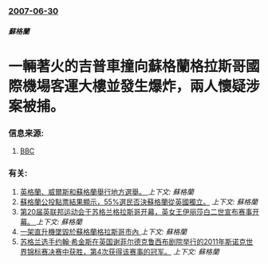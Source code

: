 ### [2007-06-30](/news/2007/06/30/index.md)

##### 蘇格蘭
# 一輛著火的吉普車撞向蘇格蘭格拉斯哥國際機場客運大樓並發生爆炸，兩人懷疑涉案被捕。




### 信息来源:

1. [BBC](http://news.bbc.co.uk/2/hi/uk_news/scotland/6257194.stm)

### 有关:

1. [ 英格蘭、威爾斯和蘇格蘭舉行地方選舉。 ](/news/2017/05/4/英格蘭-威爾斯和蘇格蘭舉行地方選舉.md) _上下文: 蘇格蘭_
2. [ 蘇格蘭公投點票結果顯示，55%選民否決蘇格蘭從英國獨立。](/news/2014/09/1/蘇格蘭公投點票結果顯示-55-選民否決蘇格蘭從英國獨立.md) _上下文: 蘇格蘭_
3. [ 第20届英联邦运动会于苏格兰格拉斯哥开幕，英女王伊丽莎白二世宣布赛事开幕。 ](/news/2014/07/23/第20届英联邦运动会于苏格兰格拉斯哥开幕-英女王伊丽莎白二世宣布赛事开幕.md) _上下文: 蘇格蘭_
4. [ 一架直升機墜毀於蘇格蘭格拉斯哥市內 ](/news/2013/11/29/一架直升機墜毀於蘇格蘭格拉斯哥市內.md) _上下文: 蘇格蘭_
5. [苏格兰选手约翰·希金斯在英国谢菲尔德克鲁西布剧院举行的2011年斯诺克世界锦标赛决赛中获胜，第4次获得该赛事的冠军。](/news/2011/05/2/苏格兰选手约翰-希金斯在英国谢菲尔德克鲁西布剧院举行的2011年斯诺克世界锦标赛决赛中获胜-第4次获得该赛事的冠军.md) _上下文: 蘇格蘭_
